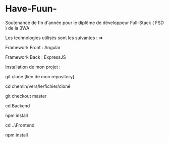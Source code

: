 # Have-Fuun-
Soutenance de fin d'année pour le diplôme de développeur Full-Stack ( FSD ) de la 3WA 


Les technologies utilisés sont les suivantes : =>

Framework Front : Angular

Framework Back : ExpressJS

Installation de mon projet :

git clone [lien de mon repository]

cd chemin/vers/le/fichier/cloné

git checkout master

cd Backend

npm install

cd ..\Frontend

npm install

